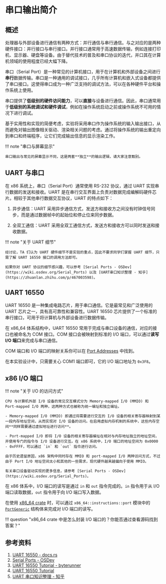 # 串口输出简介

## 概述

处理器与外部设备进行通信有两种方式：并行通信与串行通信。与之对应的是两种硬件接口：并行接口与串行接口。并行接口通常用于高速数据传输，例如连接打印机、显示器、硬盘等设备。由于替代技术的普及和串口协议的迭代，并口其在计算机领域的使用程度已经大幅下降。

串口（Serial Port）是一种常见的计算机接口，用于在计算机和外部设备之间进行**串行**数据传输。串口是一种通用的调试接口，几乎所有计算机和嵌入式设备都提供了串口接口。这使得串口成为一种广泛支持的调试方法，可以在各种硬件平台和操作系统上使用。

串口提供了**低级别的硬件访问能力**，可以**直接**与设备进行通信。因此，串口通常用于**低级别的系统调试和硬件调试**，例如在操作系统启动之前或操作系统不可用的情况下进行调试。

基于实用性和实现的简便考虑，实验将采用串口作为操作系统的输入输出接口，从而避免对输出图像相关驱动、渲染相关问题的考虑。通过将操作系统的输出重定向到串口和终端程序，让它们完成输出信息的显示渲染工作。

!!! note "串口与屏幕显示"

    串口输出与常见的屏幕显示不同，这是两套**独立**的输出逻辑，请大家注意甄别。

## UART 与串口

在 x86 系统上，串口（Serial Port）通常使用 RS-232 协议，通过 UART 实现串行数据的发送和接收。UART 是在串行交互界面上负责对数据完成编解码硬件芯片。相较于其他串行数据交互协议，UART 的特点如下：

1. 异步通信：UART 采用异步通信方式，发送方和接收方之间没有时钟信号同步，而是通过数据帧中的起始位和停止位来同步数据。

2. 全双工通信：UART 采用全双工通信方式，发送方和接收方可以同时发送和接收数据。

!!! note "关于 UART 细节"

    经讨论，TA 们认为 UART 硬件细节不是实验的重点，因此不要求同学们掌握 UART 细节，只需了解 UART 16550 接口的调用方法即可。

    如果你对 UART 协议的细节感兴趣，可以参考 [Serial Ports - OSDev](https://wiki.osdev.org/Serial_Ports) 以及 [UART串口知识整理 - 知乎](https://zhuanlan.zhihu.com/p/467003598)。

## UART 16550

UART 16550 是一种集成电路芯片，用于串口通信。它是最常见和广泛使用的 UART 芯片之一，具有高可靠性和兼容性。UART 16550 芯片提供了一个标准的串行接口，可用于将计算机与外部设备进行数据传输。

在 x86_64 体系结构中，UART 16550 常用于完成与串口设备的通信，对应的接口也被命名为 COM 接口。COM 接口会被映射到标准的 I/O 端口，可以通过**读写 I/O 端口**来完成与串口通信。

COM 端口和 I/O 端口的映射关系你可以在 [Port Addresses](https://wiki.osdev.org/Serial_Ports#Port_Addresses) 中找到。

在本实验设计中，只需要关心 COM1 端口即可，它的 I/O 端口地址为 `0x3F8`。

## x86 I/O 端口

!!! note "关于 I/O 的访问方式"

    CPU 与计算机外部 I/O 设备的常见交互模式分为 Memory-mapped I/O (MMIO) 和 Port-mapped I/O 两种，这两种方式也被称为统一编址和独立编址。

    - Memory-mapped I/O (MMIO) 即通过将需要进行交互的 I/O 设备的相关寄存器映射到某一段内存地址空间，从而实现对 I/O 设备的访问。在启用虚拟内存机制的系统中，这些内存空间**同样需要通过虚拟地址进行访问**。

    - Port-mapped I/O 即将 I/O 设备的相关寄存器编址在相对与内存地址独立的地址空间，并使用专门的指令与 I/O 设备进行交互。在 x86 系统中，I/O 端口的地址空间为 0x0000 - 0xFFFF，可以通过 `in` 和 `out` 指令进行访问。

    由于历史遗留原因，x86 架构中同时存在 MMIO 和 port-mapped I/O 两种访问方式，不过由于 Port I/O 地址空间太小和其他的一些需求，现代硬件越来越偏向于使用 MMIO。

    有关串口设备驱动实现的更多信息，请参考 [Serial Ports - OSDev](https://wiki.osdev.org/Serial_Ports)。

在 x86 体系中，I/O 端口的读写是通过 `in` 和 `out` 指令完成的。`in` 指令用于从 I/O 端口读取数据，`out` 指令用于向 I/O 端口写入数据。

在使用 [x86_64 crate](https://docs.rs/x86_64) 时，可以通过 `x86_64::instructions::port` 模块中的 [`PortGeneric`](https://docs.rs/x86_64/latest/x86_64/instructions/port/struct.PortGeneric.html) 结构体来完成对 I/O 端口的读写。

!!! question "x86_64 crate 中是怎么封装 I/O 端口的？你能否通过查看源码找到答案？"

## 参考资料

1. [UART 16550 - docs.rs](https://docs.rs/uart_16550)
2. [Serial Ports - OSDev](https://wiki.osdev.org/Serial_Ports)
3. [UART 16550 Tutorial - byterunner](http://byterunner.com/16550.html)
4. [UART 16550 Tutorial](http://www.larvierinehart.com/serial/serialadc/serial.htm)
5. [UART 串口知识整理 - 知乎](https://zhuanlan.zhihu.com/p/467003598)
